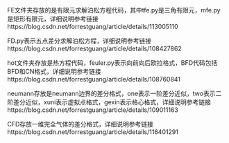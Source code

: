 FE文件夹存放的是有限元求解泊松方程代码，其中tfe.py是三角有限元，mfe.py是矩形有限元，详细说明参考链接https://blog.csdn.net/forrestguang/article/details/113005110

FD.py表示五点差分求解泊松方程，详细说明参考链接https://blog.csdn.net/forrestguang/article/details/108427862

hot文件夹存放是热方程代码，feuler.py表示向前向后欧拉格式，BFD代码包括BFD和CN格式，详细说明参考链接https://blog.csdn.net/forrestguang/article/details/108760841

neumann存放是neumann边界的差分格式，one表示一阶差分近似，two表示二阶差分近似，xuni表示虚拟点格式，gexin表示格心格式，详细说明参考链接https://blog.csdn.net/forrestguang/article/details/109011163

CFD存放一维完全气体的差分格式，详细说明参考链接https://blog.csdn.net/forrestguang/article/details/116401291